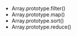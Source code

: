 * Array.prototype.filter()
* Array.prototype.map()
* Array.prototype.sort()
* Array.prototype.reduce()